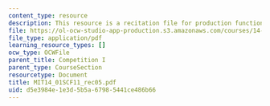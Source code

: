 ```yaml
---
content_type: resource
description: This resource is a recitation file for production function and costs.
file: https://ol-ocw-studio-app-production.s3.amazonaws.com/courses/14-01sc-principles-of-microeconomics-fall-2011/d5e3984e1e3d5b5a67985441ce486b66_MIT14_01SCF11_rec05.pdf
file_type: application/pdf
learning_resource_types: []
ocw_type: OCWFile
parent_title: Competition I
parent_type: CourseSection
resourcetype: Document
title: MIT14_01SCF11_rec05.pdf
uid: d5e3984e-1e3d-5b5a-6798-5441ce486b66
---
```

